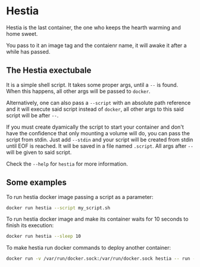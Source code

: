 # Hestia

Hestia is the last container, the one who keeps the hearth warming
and home sweet.

You pass to it an image tag and the contaienr name, it will awake
it after a while has passed.

## The Hestia exectubale

It is a simple shell script. It takes some proper args, until a `--` is found.
When this happens, all other args will be passed to `docker`.

Alternatively, one can also pass a `--script` with an absolute path reference
and it will execute said script instead of `docker`, all other args to this
said script will be after `--`.

If you must create dyamically the script to start your container and don't have
the confidence that only mounting a volume will do, you can pass the script from
stdin. Just add `--stdin` and your script will be created from stdin until EOF
is reached. It will be saved in a file named `.script`. All args after `--` will
be given to said script.

Check the `--help` for `hestia` for more information.

## Some examples

To run hestia docker image passing a script as a parameter:

```bash
docker run hestia --script my_script.sh
```

To run hestia docker image and make its container waits for 10 seconds to finish its execution:

```bash
docker run hestia --sleep 10
```


To make hestia run docker commands to deploy another container:


```bash
docker run -v /var/run/docker.sock:/var/run/docker.sock hestia -- run -v /var/run/docker.sock:/var/run/docker.sock ouroborus
```